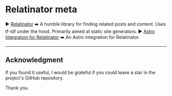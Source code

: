 # Relatinator meta

▶️ [Relatinator](https://github.com/DBozhinovski/relatinator/tree/master/packages/relatinator) ➡️ A humble library for finding related posts and content. Uses tf-idf under the hood. Primarily aimed at static site generators.
▶️ [Astro Integration for Relatinator](https://github.com/DBozhinovski/relatinator/tree/master/packages/astro-relatinator) ➡️ An Astro integration for Relatinator.

---

## Acknowledgment

If you found it useful, I would be grateful if you could leave a star in the project's GitHub repository.

Thank you.